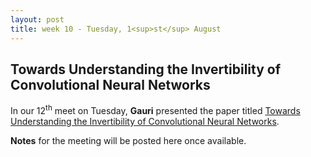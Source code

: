 ```yaml
---
layout: post
title: week 10 - Tuesday, 1<sup>st</sup> August
---
```

## Towards Understanding the Invertibility of Convolutional Neural Networks

In our 12<sup>th</sup> meet on Tuesday, **Gauri** presented the paper titled [Towards Understanding the Invertibility of Convolutional Neural Networks](https://arxiv.org/pdf/1705.08664.pdf).

**Notes** for the meeting will be posted here once available.
